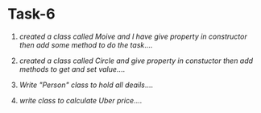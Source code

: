 # Task-6

1. *created a class called Moive and I have give property in constructor then add some method to do the task*....

2. *created a class called Circle and give property in constuctor then add methods to get and set value*....

3. *Write "Person" class to hold all deails*....

4. *write class to calculate Uber price*....
